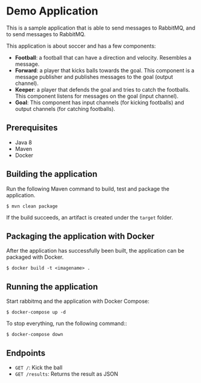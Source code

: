 # Demo Application

This is a sample application that is able to send messages to RabbitMQ,
and to send messages to RabbitMQ.

This application is about soccer and has a few components:

- **Football**: a  football that can have a direction and velocity. Resembles a message.
- **Forward**: a player that kicks balls towards the goal. This component is a message publisher and publishes messages to the goal (output channel).
- **Keeper**: a player that defends the goal and tries to catch the footballs. This component listens for messages on the goal (input channel).
- **Goal**: This component has input channels (for kicking footballs) and output channels (for catching footballs).

## Prerequisites

- Java 8
- Maven
- Docker

## Building the application

Run the following Maven command to build, test and package the application.

```
$ mvn clean package
```

If the build succeeds,
an artifact is created under the `target` folder.

## Packaging the application with Docker

After the application has successfully been built,
the application can be packaged with Docker.

```
$ docker build -t <imagename> .
```

## Running the application

Start rabbitmq and the application with Docker Compose:

```
$ docker-compose up -d
```

To stop everything, run the following command::

```
$ docker-compose down
```

## Endpoints

- `GET /`: Kick the ball
- `GET /results`: Returns the result as JSON  



